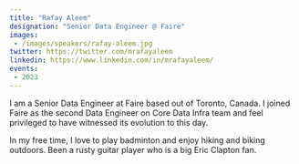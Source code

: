 ```yaml
---
title: "Rafay Aleem"
designation: "Senior Data Engineer @ Faire"
images:
 - /images/speakers/rafay-aleem.jpg
twitter: https://twitter.com/mrafayaleem
linkedin: https://www.linkedin.com/in/mrafayaleem/
events:
 - 2023
---
```


I am a Senior Data Engineer at Faire based out of Toronto, Canada. I joined Faire as the second Data Engineer on Core Data Infra team and feel privileged to have witnessed its evolution to this day.



In my free time, I love to play badminton and enjoy hiking and biking outdoors. Been a rusty guitar player who is a big Eric Clapton fan.